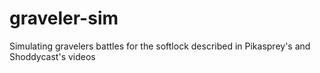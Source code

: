 # graveler-sim
Simulating gravelers battles for the softlock described in Pikasprey‬'s and Shoddycast's videos
